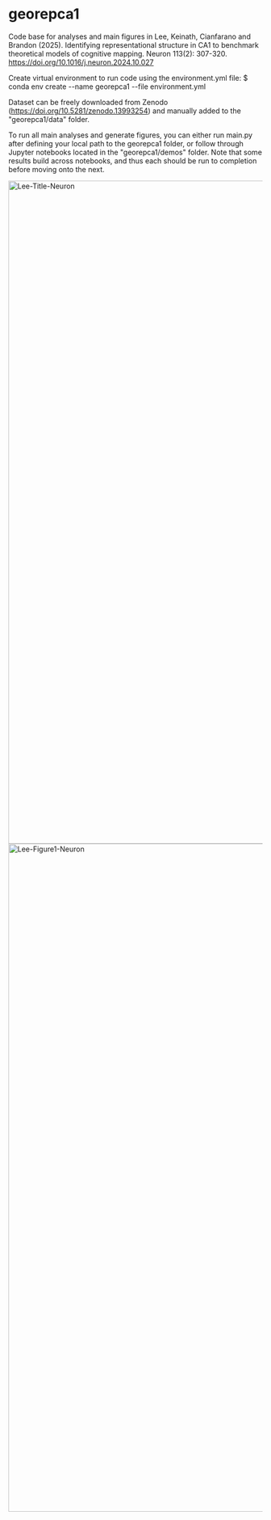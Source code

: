 # georepca1
Code base for analyses and main figures in Lee, Keinath, Cianfarano and Brandon (2025). Identifying representational structure in CA1 to benchmark theoretical models of cognitive mapping. Neuron 113(2): 307-320. https://doi.org/10.1016/j.neuron.2024.10.027

Create virtual environment to run code using the environment.yml file: $ conda env create --name georepca1 --file environment.yml

Dataset can be freely downloaded from Zenodo (https://doi.org/10.5281/zenodo.13993254) and manually added to the "georepca1/data" folder.

To run all main analyses and generate figures, you can either run main.py after defining your local path to the georepca1 folder, or follow through Jupyter notebooks located in the "georepca1/demos" folder.
Note that some results build across notebooks, and thus each should be run to completion before moving onto the next.


<img width="1312" alt="Lee-Title-Neuron" src="https://github.com/user-attachments/assets/b91c2d5f-79b2-4c6d-9290-ef1978a396ec" />
<img width="1322" alt="Lee-Figure1-Neuron" src="https://github.com/user-attachments/assets/445ff403-170c-4956-a634-02afc5eb009f" />
